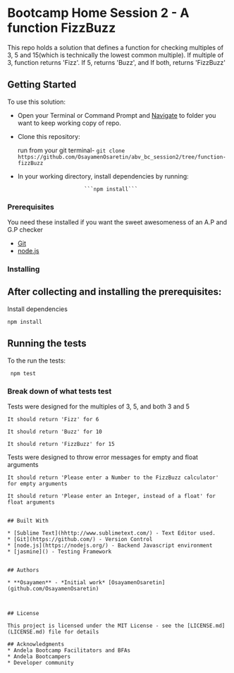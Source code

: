 # Bootcamp Home Session 2 - A function FizzBuzz

This repo holds a solution that defines a function for checking multiples of 3, 5 and 15(which is technically the lowest common multiple). If multiple of 3, function returns 'Fizz'. If 5, returns 'Buzz', and If both, returns 'FizzBuzz'

## Getting Started

To use this solution:

 - Open your Terminal or Command Prompt and [Navigate](https://computers.tutsplus.com/tutorials/navigating-the-terminal-a-gentle-introduction--mac-3855) to folder you want to keep working copy of repo.

 - Clone this repository: 

     run from your git terminal-
  ```git clone https://github.com/OsayamenOsaretin/abv_bc_session2/tree/function-fizzBuzz``` 

 

- In your working directory, install dependencies by running:

                           ```npm install```

 

### Prerequisites
You need these installed if you want the sweet awesomeness of an A.P and G.P checker

- [Git](https://git-for-windows.github.io/) 
- [node.js](https://nodejs.org/en/download/)



### Installing
After collecting and installing the prerequisites:
- 

Install dependencies

```
npm install
```


## Running the tests

To the run the tests:

``` npm test```

### Break down of what tests test

Tests were designed for the multiples of 3, 5, and both 3 and 5

```
It should return 'Fizz' for 6

It should return 'Buzz' for 10

It should return 'FizzBuzz' for 15

```

Tests were designed to throw error messages for empty and float arguments

```
It should return 'Please enter a Number to the FizzBuzz calculator' for empty arguments

It should return 'Please enter an Integer, instead of a float' for float arguments


## Built With

* [Sublime Text](hhttp://www.sublimetext.com/) - Text Editor used.
* [Git](https://github.com/) - Version Control
* [node.js](https://nodejs.org/) - Backend Javascript environment
* [jasmine]() - Testing Framework


## Authors

* **Osayamen** - *Initial work* [OsayamenOsaretin](github.com/OsayamenOsaretin)



## License

This project is licensed under the MIT License - see the [LICENSE.md](LICENSE.md) file for details

## Acknowledgments
* Andela Bootcamp Facilitators and BFAs
* Andela Bootcampers
* Developer community

